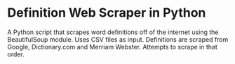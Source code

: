 # Definition Web Scraper in Python
 A Python script that scrapes word definitions off of the internet using the BeautifulSoup module. Uses CSV files as input. Definitions are scraped from Google, Dictionary.com and Merriam Webster. Attempts to scrape in that order. 
